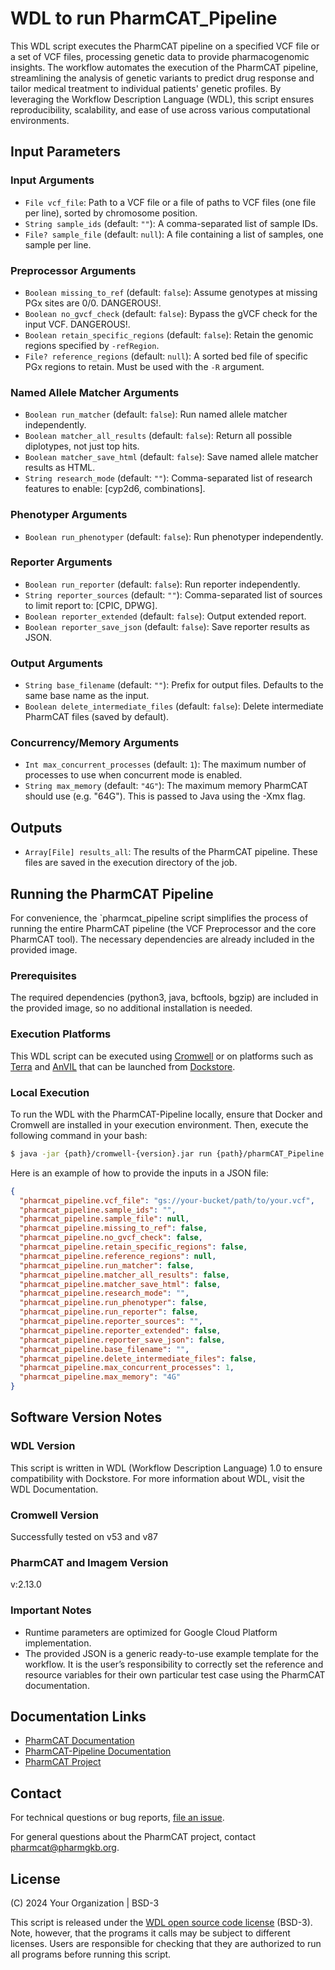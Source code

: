 # WDL to run PharmCAT_Pipeline

This WDL script executes the PharmCAT pipeline on a specified VCF file or a set of VCF files, processing genetic data to provide pharmacogenomic insights. The workflow automates the execution of the PharmCAT pipeline, streamlining the analysis of genetic variants to predict drug response and tailor medical treatment to individual patients' genetic profiles. By leveraging the Workflow Description Language (WDL), this script ensures reproducibility, scalability, and ease of use across various computational environments.


## Input Parameters

### Input Arguments
- `File vcf_file`: Path to a VCF file or a file of paths to VCF files (one file per line), sorted by chromosome position.
- `String sample_ids` (default: `""`): A comma-separated list of sample IDs.
- `File? sample_file` (default: `null`): A file containing a list of samples, one sample per line.

### Preprocessor Arguments
- `Boolean missing_to_ref` (default: `false`): Assume genotypes at missing PGx sites are 0/0. DANGEROUS!.
- `Boolean no_gvcf_check` (default: `false`): Bypass the gVCF check for the input VCF. DANGEROUS!.
- `Boolean retain_specific_regions` (default: `false`): Retain the genomic regions specified by `-refRegion`.
- `File? reference_regions` (default: `null`): A sorted bed file of specific PGx regions to retain. Must be used with the `-R` argument.

### Named Allele Matcher Arguments
- `Boolean run_matcher` (default: `false`): Run named allele matcher independently.
- `Boolean matcher_all_results` (default: `false`): Return all possible diplotypes, not just top hits.
- `Boolean matcher_save_html` (default: `false`): Save named allele matcher results as HTML.
- `String research_mode` (default: `""`): Comma-separated list of research features to enable: [cyp2d6, combinations].

### Phenotyper Arguments
- `Boolean run_phenotyper` (default: `false`): Run phenotyper independently.

### Reporter Arguments
- `Boolean run_reporter` (default: `false`): Run reporter independently.
- `String reporter_sources` (default: `""`): Comma-separated list of sources to limit report to: [CPIC, DPWG].
- `Boolean reporter_extended` (default: `false`): Output extended report.
- `Boolean reporter_save_json` (default: `false`): Save reporter results as JSON.

### Output Arguments
- `String base_filename` (default: `""`): Prefix for output files. Defaults to the same base name as the input.
- `Boolean delete_intermediate_files` (default: `false`): Delete intermediate PharmCAT files (saved by default).

### Concurrency/Memory Arguments
- `Int max_concurrent_processes` (default: `1`): The maximum number of processes to use when concurrent mode is enabled.
- `String max_memory` (default: `"4G"`): The maximum memory PharmCAT should use (e.g. "64G"). This is passed to Java using the -Xmx flag.

## Outputs
- `Array[File] results_all`: The results of the PharmCAT pipeline. These files are saved in the execution directory of the job.

## Running the PharmCAT Pipeline
For convenience, the `pharmcat_pipeline script simplifies the process of running the entire PharmCAT pipeline (the VCF Preprocessor and the core PharmCAT tool). The necessary dependencies are already included in the provided image.

### Prerequisites
The required dependencies (python3, java, bcftools, bgzip) are included in the provided image, so no additional installation is needed.

### Execution Platforms
This WDL script can be executed using [Cromwell](https://github.com/broadinstitute/cromwell) or on platforms such as [Terra](https://support.terra.bio/hc/en-us) and [AnVIL](https://anvil.terra.bio/#) that can be launched from [Dockstore](https://dockstore.org).

### Local Execution
To run the WDL with the PharmCAT-Pipeline locally, ensure that Docker and Cromwell are installed in your execution environment. Then, execute the following command in your bash:

```sh
$ java -jar {path}/cromwell-{version}.jar run {path}/pharmCAT_Pipeline.wdl -i {path}/inputs.json
```

Here is an example of how to provide the inputs in a JSON file:

```json
{
  "pharmcat_pipeline.vcf_file": "gs://your-bucket/path/to/your.vcf",
  "pharmcat_pipeline.sample_ids": "",
  "pharmcat_pipeline.sample_file": null,
  "pharmcat_pipeline.missing_to_ref": false,
  "pharmcat_pipeline.no_gvcf_check": false,
  "pharmcat_pipeline.retain_specific_regions": false,
  "pharmcat_pipeline.reference_regions": null,
  "pharmcat_pipeline.run_matcher": false,
  "pharmcat_pipeline.matcher_all_results": false,
  "pharmcat_pipeline.matcher_save_html": false,
  "pharmcat_pipeline.research_mode": "",
  "pharmcat_pipeline.run_phenotyper": false,
  "pharmcat_pipeline.run_reporter": false,
  "pharmcat_pipeline.reporter_sources": "",
  "pharmcat_pipeline.reporter_extended": false,
  "pharmcat_pipeline.reporter_save_json": false,
  "pharmcat_pipeline.base_filename": "",
  "pharmcat_pipeline.delete_intermediate_files": false,
  "pharmcat_pipeline.max_concurrent_processes": 1,
  "pharmcat_pipeline.max_memory": "4G"
}
```


## Software Version Notes

### WDL Version
This script is written in WDL (Workflow Description Language) 1.0 to ensure compatibility with Dockstore. For more information about WDL, visit the WDL Documentation.

### Cromwell Version
Successfully tested on v53 and v87

### PharmCAT and Imagem Version
v:2.13.0

### Important Notes
- Runtime parameters are optimized for Google Cloud Platform implementation.
- The provided JSON is a generic ready-to-use example template for the workflow. It is the user’s responsibility to correctly set the reference and resource variables for their own particular test case using the PharmCAT documentation.


## Documentation Links
- [PharmCAT Documentation](https://pharmcat.org/)
- [PharmCAT-Pipeline Documentation](https://pharmcat.org/using/Running-PharmCAT-Pipeline/)
- [PharmCAT Project](https://github.com/PharmGKB/PharmCAT)

## Contact
For technical questions or bug reports, [file an issue](https://github.com/PharmGKB/PharmCAT/issues).

For general questions about the PharmCAT project, contact [pharmcat@pharmgkb.org](mailto:pharmcat@pharmgkb.org).


## License
(C) 2024 Your Organization | BSD-3

This script is released under the [WDL open source code license](https://github.com/openwdl/wdl/blob/master/LICENSE) (BSD-3). Note, however, that the programs it calls may be subject to different licenses. Users are responsible for checking that they are authorized to run all programs before running this script.